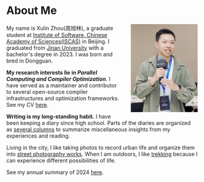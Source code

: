 # About Me

<img src="imgs/selfie-algo.jpg" width="35%" style="float:right; margin-left:20px; margin-bottom:10px;">

My name is Xulin Zhou(周旭林), a graduate student at [Institute of Software, Chinese Academy of Sciences(ISCAS)](http://www.is.cas.cn/) in Beijing. I graduated from [Jinan University](https://www.jnu.edu.cn/main.htm)  with a bachelor's degree in 2023. I was born and bred in Dongguan.

**My research interests lie in *Parallel Computing and Compiler Optimization***. I have served as a maintainer and contributor to several open-source compiler infrastructures and optimization frameworks. See my CV [here](https://xlinsist.github.io/projects/Resume-XulinZhou.pdf).

**Writing is my long-standing habit.** I have been keeping a diary since high school. Parts of the diaries are organized as [several columns](/blogs/main.md) to summarize miscellaneous insights from my experiences and reading. 

Living in the city, I like taking photos to record urban life and organize them into [street photography works](/photography/2022-cities/main.md). When I am outdoors, I like [trekking](photography/2024-wusun/main.md) because I can experience different possibilities of life.

See my annual summary of 2024 [here](/blogs/2024-summary/2024-summary.md).
